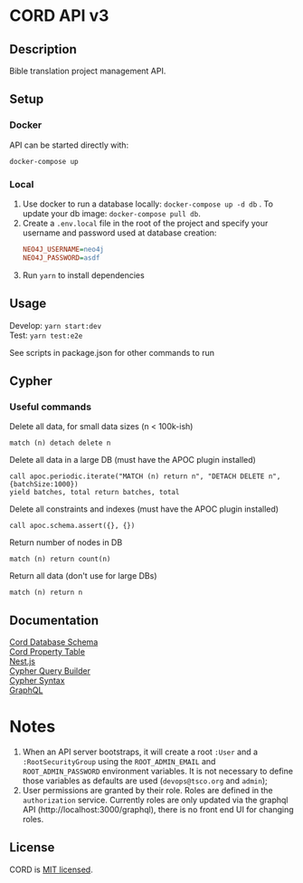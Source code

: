 # CORD API v3

## Description

Bible translation project management API.

## Setup

### Docker

API can be started directly with:

```
docker-compose up
```

### Local

1. Use docker to run a database locally: `docker-compose up -d db` . To update your db image: `docker-compose pull db`.
1. Create a `.env.local` file in the root of the project and specify your username and password used at database creation:
   ```ini
   NEO4J_USERNAME=neo4j
   NEO4J_PASSWORD=asdf
   ```
1. Run `yarn` to install dependencies

## Usage

Develop: `yarn start:dev`  
Test: `yarn test:e2e`

See scripts in package.json for other commands to run

## Cypher

### Useful commands

Delete all data, for small data sizes (n < 100k-ish)

```
match (n) detach delete n
```

Delete all data in a large DB (must have the APOC plugin installed)

```
call apoc.periodic.iterate("MATCH (n) return n", "DETACH DELETE n", {batchSize:1000})
yield batches, total return batches, total
```

Delete all constraints and indexes (must have the APOC plugin installed)

```
call apoc.schema.assert({}, {})
```

Return number of nodes in DB

```
match (n) return count(n)
```

Return all data (don't use for large DBs)

```
match (n) return n
```

## Documentation

[Cord Database Schema](https://www.lucidchart.com/documents/view/d9131673-4ad4-4e9c-ae60-5c18029cd606)  
[Cord Property Table](https://docs.google.com/spreadsheets/d/e/2PACX-1vTe065oOA5S8QXqfBZQGqK193kIi4La2ex9ig-lDjeYmwekjMxyx-w-Mol8YRkI5YNp4o8PjI6bmaoM/pubhtml)  
[Nest.js](https://docs.nestjs.com/)  
[Cypher Query Builder](https://jamesfer.me/cypher-query-builder/index.html#querying)  
[Cypher Syntax](https://neo4j.com/developer/cypher-basics-i/)  
[GraphQL](https://graphql.org/learn/)

# Notes

1. When an API server bootstraps, it will create a root `:User` and a `:RootSecurityGroup` using the `ROOT_ADMIN_EMAIL` and `ROOT_ADMIN_PASSWORD` environment variables. It is not necessary to define those variables as defaults are used (`devops@tsco.org` and `admin`);
1. User permissions are granted by their role. Roles are defined in the `authorization` service. Currently roles are only updated via the graphql API (http://localhost:3000/graphql), there is no front end UI for changing roles.

## License

CORD is [MIT licensed](LICENSE).
